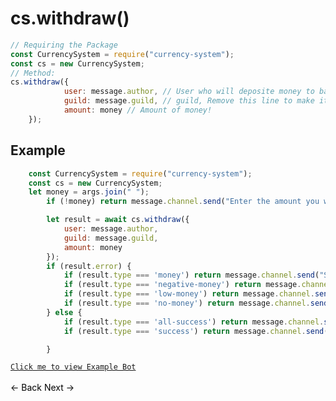 # cs.withdraw()
```js
// Requiring the Package
const CurrencySystem = require("currency-system");
const cs = new CurrencySystem;
// Method:
cs.withdraw({
            user: message.author, // User who will deposite money to bank!
            guild: message.guild, // guild, Remove this line to make it global!
            amount: money // Amount of money!
    });
```
## Example
```js
    const CurrencySystem = require("currency-system");
    const cs = new CurrencySystem;
    let money = args.join(" ");
        if (!money) return message.channel.send("Enter the amount you want to withdraw.");

        let result = await cs.withdraw({
            user: message.author,
            guild: message.guild,
            amount: money
        });
        if (result.error) {
            if (result.type === 'money') return message.channel.send("Specify an amount to withdraw")
            if (result.type === 'negative-money') return message.channel.send("You can't withdraw negative money, please use deposit command")
            if (result.type === 'low-money') return message.channel.send("You don't have that much money in bank.")
            if (result.type === 'no-money') return message.channel.send("You don't have any money to withdraw")
        } else {
            if (result.type === 'all-success') return message.channel.send("You have withdraw'd all your money from your bank")
            if (result.type === 'success') return message.channel.send(`You have withdraw $${result.amount} money from your bank.`)

        }
```
[`Click me to view Example Bot`](https://github.com/BIntelligent/currency-system/tree/main/ExampleBot) <br><br>
<a href="https://bintelligent.github.io/currency-system/examples/deposite" class="button"><- Back</a>
<a href="https://bintelligent.github.io/currency-system/examples/balance" class="button">Next -></a> <br><br><br>
<style>
.button {
    -webkit-appearance: button;
    -moz-appearance: button;
    appearance: button;
    text-align: center;
    text-decoration: none;
    color: initial;
}
 </style>
